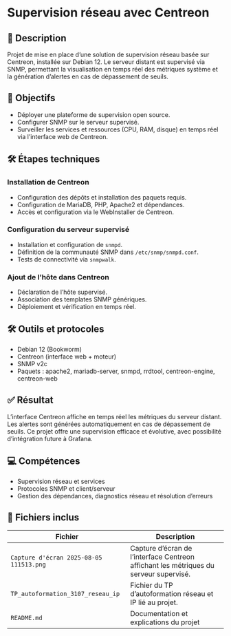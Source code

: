 # Supervision réseau avec Centreon

## 📖 Description
Projet de mise en place d’une solution de supervision réseau basée sur Centreon, installée sur Debian 12. Le serveur distant est supervisé via SNMP, permettant la visualisation en temps réel des métriques système et la génération d’alertes en cas de dépassement de seuils.

## 🎯 Objectifs
- Déployer une plateforme de supervision open source.
- Configurer SNMP sur le serveur supervisé.
- Surveiller les services et ressources (CPU, RAM, disque) en temps réel via l’interface web de Centreon.

## 🛠 Étapes techniques
### Installation de Centreon
- Configuration des dépôts et installation des paquets requis.
- Configuration de MariaDB, PHP, Apache2 et dépendances.
- Accès et configuration via le WebInstaller de Centreon.

### Configuration du serveur supervisé
- Installation et configuration de `snmpd`.
- Définition de la communauté SNMP dans `/etc/snmp/snmpd.conf`.
- Tests de connectivité via `snmpwalk`.

### Ajout de l’hôte dans Centreon
- Déclaration de l’hôte supervisé.
- Association des templates SNMP génériques.
- Déploiement et vérification en temps réel.

## 🛠 Outils et protocoles
- Debian 12 (Bookworm)
- Centreon (interface web + moteur)
- SNMP v2c
- Paquets : apache2, mariadb-server, snmpd, rrdtool, centreon-engine, centreon-web

## ✅ Résultat
L’interface Centreon affiche en temps réel les métriques du serveur distant. Les alertes sont générées automatiquement en cas de dépassement de seuils. Ce projet offre une supervision efficace et évolutive, avec possibilité d’intégration future à Grafana.

## 💻 Compétences
- Supervision réseau et services
- Protocoles SNMP et client/serveur
- Gestion des dépendances, diagnostics réseau et résolution d’erreurs

## 📂 Fichiers inclus
| Fichier | Description |
|---------|-------------|
| `Capture d'écran 2025-08-05 111513.png` | Capture d’écran de l’interface Centreon affichant les métriques du serveur supervisé. |
| `TP_autoformation_3107_reseau_ip` | Fichier du TP d’autoformation réseau et IP lié au projet. |
| `README.md` | Documentation et explications du projet |

